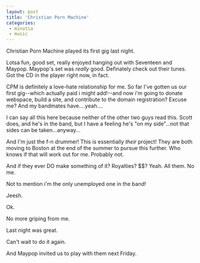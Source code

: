 ```yaml
---
layout: post
title: 'Christian Porn Machine'
categories:
 - minutia
 - music
---
```


Christian Porn Machine played its first gig last night. 

Lotsa fun, good set, really enjoyed hanging out with Seventeen and Maypop. Maypop's set was *really* good. Definately check out their tunes. Got the CD in the player right now, in fact.

CPM is definitely a love-hate relationship for me. So far I've gotten us our first gig--which actually paid i might add!--and now i'm going to donate webspace, build a site, and contribute to the domain registration? Excuse me? And my bandmates have....yeah....

I can say all this here because neither of the other two guys read this. Scott does, and he's in the band, but I have a feeling he's "on my side"...not that sides can be taken...anyway...

And I'm just the f-n drummer! This is essentially *their* project! They are both moving to Boston at the end of the summer to pursue this further. Who knows if that will work out for me. Probably not.

And if they ever DO make something of it? Royalties? $$? Yeah. All them. No me.

Not to mention i'm the only unemployed one in the band!

Jeesh.

Ok. 

No more griping from me.

Last night was great.

Can't wait to do it again.

And Maypop invited us to play with them next Friday.

